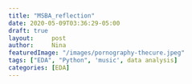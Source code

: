 ```yaml
---
title: "MSBA_reflection"
date: 2020-05-09T03:36:29-05:00
draft: true
layout:     post
author:     Nina
featuredImage: "/images/pornography-thecure.jpeg"
tags: ["EDA", "Python", 'music', data analysis]
categories: [EDA]
---
```






